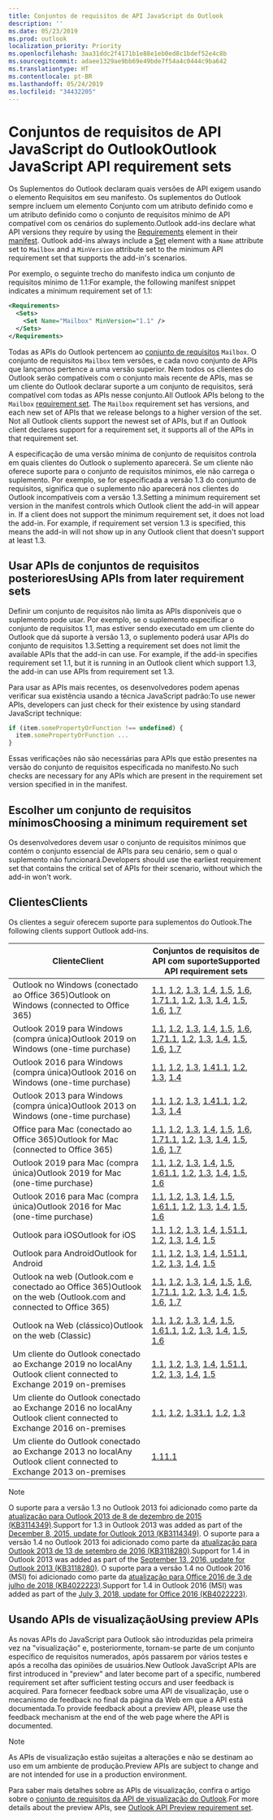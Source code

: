 ```yaml
---
title: Conjuntos de requisitos de API JavaScript do Outlook
description: ''
ms.date: 05/23/2019
ms.prod: outlook
localization_priority: Priority
ms.openlocfilehash: 3aa31ddc2f4171b1e88e1eb0ed8c1bdef52e4c8b
ms.sourcegitcommit: adaee1329ae9bb69e49bde7f54a4c0444c9ba642
ms.translationtype: HT
ms.contentlocale: pt-BR
ms.lasthandoff: 05/24/2019
ms.locfileid: "34432205"
---
```

# <a name="outlook-javascript-api-requirement-sets"></a><span data-ttu-id="a32f2-102">Conjuntos de requisitos de API JavaScript do Outlook</span><span class="sxs-lookup"><span data-stu-id="a32f2-102">Outlook JavaScript API requirement sets</span></span>

<span data-ttu-id="a32f2-p101">Os Suplementos do Outlook declaram quais versões de API exigem usando o elemento Requisitos em seu manifesto. Os suplementos do Outlook sempre incluem um elemento Conjunto com um atributo  definido como  e um atributo  definido como o conjunto de requisitos mínimo de API compatível com os cenários do suplemento.</span><span class="sxs-lookup"><span data-stu-id="a32f2-p101">Outlook add-ins declare what API versions they require by using the [Requirements](/office/dev/add-ins/reference/manifest/requirements) element in their [manifest](/office/dev/add-ins/develop/add-in-manifests). Outlook add-ins always include a [Set](/office/dev/add-ins/reference/manifest/set) element with a `Name` attribute set to `Mailbox` and a `MinVersion` attribute set to the minimum API requirement set that supports the add-in's scenarios.</span></span>

<span data-ttu-id="a32f2-105">Por exemplo, o seguinte trecho do manifesto indica um conjunto de requisitos mínimo de 1.1:</span><span class="sxs-lookup"><span data-stu-id="a32f2-105">For example, the following manifest snippet indicates a minimum requirement set of 1.1:</span></span>

```xml
<Requirements>
  <Sets>
    <Set Name="Mailbox" MinVersion="1.1" />
  </Sets>
</Requirements>
```

<span data-ttu-id="a32f2-p102">Todas as APIs do Outlook pertencem ao [conjunto de requisitos](/office/dev/add-ins/develop/specify-office-hosts-and-api-requirements) `Mailbox`. O conjunto de requisitos `Mailbox` tem versões, e cada novo conjunto de APIs que lançamos pertence a uma versão superior. Nem todos os clientes do Outlook serão compatíveis com o conjunto mais recente de APIs, mas se um cliente do Outlook declarar suporte a um conjunto de requisitos, será compatível com todas as APIs nesse conjunto.</span><span class="sxs-lookup"><span data-stu-id="a32f2-p102">All Outlook APIs belong to the `Mailbox` [requirement set](/office/dev/add-ins/develop/specify-office-hosts-and-api-requirements). The `Mailbox` requirement set has versions, and each new set of APIs that we release belongs to a higher version of the set. Not all Outlook clients support the newest set of APIs, but if an Outlook client declares support for a requirement set, it supports all of the APIs in that requirement set.</span></span>

<span data-ttu-id="a32f2-p103">A especificação de uma versão mínima de conjunto de requisitos controla em quais clientes do Outlook o suplemento aparecerá. Se um cliente não oferece suporte para o conjunto de requisitos mínimos, ele não carrega o suplemento. Por exemplo, se for especificada a versão 1.3 do conjunto de requisitos, significa que o suplemento não aparecerá nos clientes do Outlook incompatíveis com a versão 1.3.</span><span class="sxs-lookup"><span data-stu-id="a32f2-p103">Setting a minimum requirement set version in the manifest controls which Outlook client the add-in will appear in. If a client does not support the minimum requirement set, it does not load the add-in. For example, if requirement set version 1.3 is specified, this means the add-in will not show up in any Outlook client that doesn't support at least 1.3.</span></span>

## <a name="using-apis-from-later-requirement-sets"></a><span data-ttu-id="a32f2-112">Usar APIs de conjuntos de requisitos posteriores</span><span class="sxs-lookup"><span data-stu-id="a32f2-112">Using APIs from later requirement sets</span></span>

<span data-ttu-id="a32f2-p104">Definir um conjunto de requisitos não limita as APIs disponíveis que o suplemento pode usar. Por exemplo, se o suplemento especificar o conjunto de requisitos 1.1, mas estiver sendo executado em um cliente do Outlook que dá suporte à versão 1.3, o suplemento poderá usar APIs do conjunto de requisitos 1.3\.</span><span class="sxs-lookup"><span data-stu-id="a32f2-p104">Setting a requirement set does not limit the available APIs that the add-in can use. For example, if the add-in specifies requirement set 1.1, but it is running in an Outlook client which support 1.3, the add-in can use APIs from requirement set 1.3.</span></span>

<span data-ttu-id="a32f2-115">Para usar as APIs mais recentes, os desenvolvedores podem apenas verificar sua existência usando a técnica JavaScript padrão:</span><span class="sxs-lookup"><span data-stu-id="a32f2-115">To use newer APIs, developers can just check for their existence by using standard JavaScript technique:</span></span>

```js
if (item.somePropertyOrFunction !== undefined) {
  item.somePropertyOrFunction ...
}
```

<span data-ttu-id="a32f2-116">Essas verificações não são necessárias para APIs que estão presentes na versão do conjunto de requisitos especificada no manifesto.</span><span class="sxs-lookup"><span data-stu-id="a32f2-116">No such checks are necessary for any APIs which are present in the requirement set version specified in in the manifest.</span></span>

## <a name="choosing-a-minimum-requirement-set"></a><span data-ttu-id="a32f2-117">Escolher um conjunto de requisitos mínimos</span><span class="sxs-lookup"><span data-stu-id="a32f2-117">Choosing a minimum requirement set</span></span>

<span data-ttu-id="a32f2-118">Os desenvolvedores devem usar o conjunto de requisitos mínimos que contém o conjunto essencial de APIs para seu cenário, sem o qual o suplemento não funcionará.</span><span class="sxs-lookup"><span data-stu-id="a32f2-118">Developers should use the earliest requirement set that contains the critical set of APIs for their scenario, without which the add-in won't work.</span></span>

## <a name="clients"></a><span data-ttu-id="a32f2-119">Clientes</span><span class="sxs-lookup"><span data-stu-id="a32f2-119">Clients</span></span>

<span data-ttu-id="a32f2-120">Os clientes a seguir oferecem suporte para suplementos do Outlook.</span><span class="sxs-lookup"><span data-stu-id="a32f2-120">The following clients support Outlook add-ins.</span></span>

| <span data-ttu-id="a32f2-121">Cliente</span><span class="sxs-lookup"><span data-stu-id="a32f2-121">Client</span></span> | <span data-ttu-id="a32f2-122">Conjuntos de requisitos de API com suporte</span><span class="sxs-lookup"><span data-stu-id="a32f2-122">Supported API requirement sets</span></span> |
| --- | --- |
| <span data-ttu-id="a32f2-123">Outlook no Windows (conectado ao Office 365)</span><span class="sxs-lookup"><span data-stu-id="a32f2-123">Outlook on Windows (connected to Office 365)</span></span> | <span data-ttu-id="a32f2-124">[1.1](/office/dev/add-ins/reference/objectmodel/requirement-set-1.1/outlook-requirement-set-1.1), [1.2](/office/dev/add-ins/reference/objectmodel/requirement-set-1.2/outlook-requirement-set-1.2), [1.3](/office/dev/add-ins/reference/objectmodel/requirement-set-1.3/outlook-requirement-set-1.3), [1.4](/office/dev/add-ins/reference/objectmodel/requirement-set-1.4/outlook-requirement-set-1.4), [1.5](/office/dev/add-ins/reference/objectmodel/requirement-set-1.5/outlook-requirement-set-1.5), [1.6](/office/dev/add-ins/reference/objectmodel/requirement-set-1.6/outlook-requirement-set-1.6), [1.7](/office/dev/add-ins/reference/objectmodel/requirement-set-1.7/outlook-requirement-set-1.7)</span><span class="sxs-lookup"><span data-stu-id="a32f2-124">[1.1](/office/dev/add-ins/reference/objectmodel/requirement-set-1.1/outlook-requirement-set-1.1), [1.2](/office/dev/add-ins/reference/objectmodel/requirement-set-1.2/outlook-requirement-set-1.2), [1.3](/office/dev/add-ins/reference/objectmodel/requirement-set-1.3/outlook-requirement-set-1.3), [1.4](/office/dev/add-ins/reference/objectmodel/requirement-set-1.4/outlook-requirement-set-1.4), [1.5](/office/dev/add-ins/reference/objectmodel/requirement-set-1.5/outlook-requirement-set-1.5), [1.6](/office/dev/add-ins/reference/objectmodel/requirement-set-1.6/outlook-requirement-set-1.6), [1.7](/office/dev/add-ins/reference/objectmodel/requirement-set-1.7/outlook-requirement-set-1.7)</span></span> |
| <span data-ttu-id="a32f2-125">Outlook 2019 para Windows (compra única)</span><span class="sxs-lookup"><span data-stu-id="a32f2-125">Outlook 2019 on Windows (one-time purchase)</span></span> | <span data-ttu-id="a32f2-126">[1.1](/office/dev/add-ins/reference/objectmodel/requirement-set-1.1/outlook-requirement-set-1.1), [1.2](/office/dev/add-ins/reference/objectmodel/requirement-set-1.2/outlook-requirement-set-1.2), [1.3](/office/dev/add-ins/reference/objectmodel/requirement-set-1.3/outlook-requirement-set-1.3), [1.4](/office/dev/add-ins/reference/objectmodel/requirement-set-1.4/outlook-requirement-set-1.4), [1.5](/office/dev/add-ins/reference/objectmodel/requirement-set-1.5/outlook-requirement-set-1.5), [1.6](/office/dev/add-ins/reference/objectmodel/requirement-set-1.6/outlook-requirement-set-1.6), [1.7](/office/dev/add-ins/reference/objectmodel/requirement-set-1.7/outlook-requirement-set-1.7)</span><span class="sxs-lookup"><span data-stu-id="a32f2-126">[1.1](/office/dev/add-ins/reference/objectmodel/requirement-set-1.1/outlook-requirement-set-1.1), [1.2](/office/dev/add-ins/reference/objectmodel/requirement-set-1.2/outlook-requirement-set-1.2), [1.3](/office/dev/add-ins/reference/objectmodel/requirement-set-1.3/outlook-requirement-set-1.3), [1.4](/office/dev/add-ins/reference/objectmodel/requirement-set-1.4/outlook-requirement-set-1.4), [1.5](/office/dev/add-ins/reference/objectmodel/requirement-set-1.5/outlook-requirement-set-1.5), [1.6](/office/dev/add-ins/reference/objectmodel/requirement-set-1.6/outlook-requirement-set-1.6), [1.7](/office/dev/add-ins/reference/objectmodel/requirement-set-1.7/outlook-requirement-set-1.7)</span></span> |
| <span data-ttu-id="a32f2-127">Outlook 2016 para Windows (compra única)</span><span class="sxs-lookup"><span data-stu-id="a32f2-127">Outlook 2016 on Windows (one-time purchase)</span></span> | <span data-ttu-id="a32f2-128">[1.1](/office/dev/add-ins/reference/objectmodel/requirement-set-1.1/outlook-requirement-set-1.1), [1.2](/office/dev/add-ins/reference/objectmodel/requirement-set-1.2/outlook-requirement-set-1.2), [1.3](/office/dev/add-ins/reference/objectmodel/requirement-set-1.3/outlook-requirement-set-1.3), [1.4](/office/dev/add-ins/reference/objectmodel/requirement-set-1.4/outlook-requirement-set-1.4)</span><span class="sxs-lookup"><span data-stu-id="a32f2-128">[1.1](/office/dev/add-ins/reference/objectmodel/requirement-set-1.1/outlook-requirement-set-1.1), [1.2](/office/dev/add-ins/reference/objectmodel/requirement-set-1.2/outlook-requirement-set-1.2), [1.3](/office/dev/add-ins/reference/objectmodel/requirement-set-1.3/outlook-requirement-set-1.3), [1.4](/office/dev/add-ins/reference/objectmodel/requirement-set-1.4/outlook-requirement-set-1.4)</span></span> |
| <span data-ttu-id="a32f2-129">Outlook 2013 para Windows (compra única)</span><span class="sxs-lookup"><span data-stu-id="a32f2-129">Outlook 2013 on Windows (one-time purchase)</span></span> | <span data-ttu-id="a32f2-130">[1.1](/office/dev/add-ins/reference/objectmodel/requirement-set-1.1/outlook-requirement-set-1.1), [1.2](/office/dev/add-ins/reference/objectmodel/requirement-set-1.2/outlook-requirement-set-1.2), [1.3](/office/dev/add-ins/reference/objectmodel/requirement-set-1.3/outlook-requirement-set-1.3), [1.4](/office/dev/add-ins/reference/objectmodel/requirement-set-1.4/outlook-requirement-set-1.4)</span><span class="sxs-lookup"><span data-stu-id="a32f2-130">[1.1](/office/dev/add-ins/reference/objectmodel/requirement-set-1.1/outlook-requirement-set-1.1), [1.2](/office/dev/add-ins/reference/objectmodel/requirement-set-1.2/outlook-requirement-set-1.2), [1.3](/office/dev/add-ins/reference/objectmodel/requirement-set-1.3/outlook-requirement-set-1.3), [1.4](/office/dev/add-ins/reference/objectmodel/requirement-set-1.4/outlook-requirement-set-1.4)</span></span> |
| <span data-ttu-id="a32f2-131">Office para Mac (conectado ao Office 365)</span><span class="sxs-lookup"><span data-stu-id="a32f2-131">Outlook for Mac (connected to Office 365)</span></span> | <span data-ttu-id="a32f2-132">[1.1](/office/dev/add-ins/reference/objectmodel/requirement-set-1.1/outlook-requirement-set-1.1), [1.2](/office/dev/add-ins/reference/objectmodel/requirement-set-1.2/outlook-requirement-set-1.2), [1.3](/office/dev/add-ins/reference/objectmodel/requirement-set-1.3/outlook-requirement-set-1.3), [1.4](/office/dev/add-ins/reference/objectmodel/requirement-set-1.4/outlook-requirement-set-1.4), [1.5](/office/dev/add-ins/reference/objectmodel/requirement-set-1.5/outlook-requirement-set-1.5), [1.6](/office/dev/add-ins/reference/objectmodel/requirement-set-1.6/outlook-requirement-set-1.6), [1.7](/office/dev/add-ins/reference/objectmodel/requirement-set-1.7/outlook-requirement-set-1.7)</span><span class="sxs-lookup"><span data-stu-id="a32f2-132">[1.1](/office/dev/add-ins/reference/objectmodel/requirement-set-1.1/outlook-requirement-set-1.1), [1.2](/office/dev/add-ins/reference/objectmodel/requirement-set-1.2/outlook-requirement-set-1.2), [1.3](/office/dev/add-ins/reference/objectmodel/requirement-set-1.3/outlook-requirement-set-1.3), [1.4](/office/dev/add-ins/reference/objectmodel/requirement-set-1.4/outlook-requirement-set-1.4), [1.5](/office/dev/add-ins/reference/objectmodel/requirement-set-1.5/outlook-requirement-set-1.5), [1.6](/office/dev/add-ins/reference/objectmodel/requirement-set-1.6/outlook-requirement-set-1.6), [1.7](/office/dev/add-ins/reference/objectmodel/requirement-set-1.7/outlook-requirement-set-1.7)</span></span> |
| <span data-ttu-id="a32f2-133">Outlook 2019 para Mac (compra única)</span><span class="sxs-lookup"><span data-stu-id="a32f2-133">Outlook 2019 for Mac (one-time purchase)</span></span> | <span data-ttu-id="a32f2-134">[1.1](/office/dev/add-ins/reference/objectmodel/requirement-set-1.1/outlook-requirement-set-1.1), [1.2](/office/dev/add-ins/reference/objectmodel/requirement-set-1.2/outlook-requirement-set-1.2), [1.3](/office/dev/add-ins/reference/objectmodel/requirement-set-1.3/outlook-requirement-set-1.3), [1.4](/office/dev/add-ins/reference/objectmodel/requirement-set-1.4/outlook-requirement-set-1.4), [1.5](/office/dev/add-ins/reference/objectmodel/requirement-set-1.5/outlook-requirement-set-1.5), [1.6](/office/dev/add-ins/reference/objectmodel/requirement-set-1.6/outlook-requirement-set-1.6)</span><span class="sxs-lookup"><span data-stu-id="a32f2-134">[1.1](/office/dev/add-ins/reference/objectmodel/requirement-set-1.1/outlook-requirement-set-1.1), [1.2](/office/dev/add-ins/reference/objectmodel/requirement-set-1.2/outlook-requirement-set-1.2), [1.3](/office/dev/add-ins/reference/objectmodel/requirement-set-1.3/outlook-requirement-set-1.3), [1.4](/office/dev/add-ins/reference/objectmodel/requirement-set-1.4/outlook-requirement-set-1.4), [1.5](/office/dev/add-ins/reference/objectmodel/requirement-set-1.5/outlook-requirement-set-1.5), [1.6](/office/dev/add-ins/reference/objectmodel/requirement-set-1.6/outlook-requirement-set-1.6)</span></span> |
| <span data-ttu-id="a32f2-135">Outlook 2016 para Mac (compra única)</span><span class="sxs-lookup"><span data-stu-id="a32f2-135">Outlook 2016 for Mac (one-time purchase)</span></span> | <span data-ttu-id="a32f2-136">[1.1](/office/dev/add-ins/reference/objectmodel/requirement-set-1.1/outlook-requirement-set-1.1), [1.2](/office/dev/add-ins/reference/objectmodel/requirement-set-1.2/outlook-requirement-set-1.2), [1.3](/office/dev/add-ins/reference/objectmodel/requirement-set-1.3/outlook-requirement-set-1.3), [1.4](/office/dev/add-ins/reference/objectmodel/requirement-set-1.4/outlook-requirement-set-1.4), [1.5](/office/dev/add-ins/reference/objectmodel/requirement-set-1.5/outlook-requirement-set-1.5), [1.6](/office/dev/add-ins/reference/objectmodel/requirement-set-1.6/outlook-requirement-set-1.6)</span><span class="sxs-lookup"><span data-stu-id="a32f2-136">[1.1](/office/dev/add-ins/reference/objectmodel/requirement-set-1.1/outlook-requirement-set-1.1), [1.2](/office/dev/add-ins/reference/objectmodel/requirement-set-1.2/outlook-requirement-set-1.2), [1.3](/office/dev/add-ins/reference/objectmodel/requirement-set-1.3/outlook-requirement-set-1.3), [1.4](/office/dev/add-ins/reference/objectmodel/requirement-set-1.4/outlook-requirement-set-1.4), [1.5](/office/dev/add-ins/reference/objectmodel/requirement-set-1.5/outlook-requirement-set-1.5), [1.6](/office/dev/add-ins/reference/objectmodel/requirement-set-1.6/outlook-requirement-set-1.6)</span></span> |
| <span data-ttu-id="a32f2-137">Outlook para iOS</span><span class="sxs-lookup"><span data-stu-id="a32f2-137">Outlook for iOS</span></span> | <span data-ttu-id="a32f2-138">[1.1](/office/dev/add-ins/reference/objectmodel/requirement-set-1.1/outlook-requirement-set-1.1), [1.2](/office/dev/add-ins/reference/objectmodel/requirement-set-1.2/outlook-requirement-set-1.2), [1.3](/office/dev/add-ins/reference/objectmodel/requirement-set-1.3/outlook-requirement-set-1.3), [1.4](/office/dev/add-ins/reference/objectmodel/requirement-set-1.4/outlook-requirement-set-1.4), [1.5](/office/dev/add-ins/reference/objectmodel/requirement-set-1.5/outlook-requirement-set-1.5)</span><span class="sxs-lookup"><span data-stu-id="a32f2-138">[1.1](/office/dev/add-ins/reference/objectmodel/requirement-set-1.1/outlook-requirement-set-1.1), [1.2](/office/dev/add-ins/reference/objectmodel/requirement-set-1.2/outlook-requirement-set-1.2), [1.3](/office/dev/add-ins/reference/objectmodel/requirement-set-1.3/outlook-requirement-set-1.3), [1.4](/office/dev/add-ins/reference/objectmodel/requirement-set-1.4/outlook-requirement-set-1.4), [1.5](/office/dev/add-ins/reference/objectmodel/requirement-set-1.5/outlook-requirement-set-1.5)</span></span> |
| <span data-ttu-id="a32f2-139">Outlook para Android</span><span class="sxs-lookup"><span data-stu-id="a32f2-139">Outlook for Android</span></span> | <span data-ttu-id="a32f2-140">[1.1](/office/dev/add-ins/reference/objectmodel/requirement-set-1.1/outlook-requirement-set-1.1), [1.2](/office/dev/add-ins/reference/objectmodel/requirement-set-1.2/outlook-requirement-set-1.2), [1.3](/office/dev/add-ins/reference/objectmodel/requirement-set-1.3/outlook-requirement-set-1.3), [1.4](/office/dev/add-ins/reference/objectmodel/requirement-set-1.4/outlook-requirement-set-1.4), [1.5](/office/dev/add-ins/reference/objectmodel/requirement-set-1.5/outlook-requirement-set-1.5)</span><span class="sxs-lookup"><span data-stu-id="a32f2-140">[1.1](/office/dev/add-ins/reference/objectmodel/requirement-set-1.1/outlook-requirement-set-1.1), [1.2](/office/dev/add-ins/reference/objectmodel/requirement-set-1.2/outlook-requirement-set-1.2), [1.3](/office/dev/add-ins/reference/objectmodel/requirement-set-1.3/outlook-requirement-set-1.3), [1.4](/office/dev/add-ins/reference/objectmodel/requirement-set-1.4/outlook-requirement-set-1.4), [1.5](/office/dev/add-ins/reference/objectmodel/requirement-set-1.5/outlook-requirement-set-1.5)</span></span> |
| <span data-ttu-id="a32f2-141">Outlook na web (Outlook.com e conectado ao Office 365)</span><span class="sxs-lookup"><span data-stu-id="a32f2-141">Outlook on the web (Outlook.com and connected to Office 365)</span></span> | <span data-ttu-id="a32f2-142">[1.1](/office/dev/add-ins/reference/objectmodel/requirement-set-1.1/outlook-requirement-set-1.1), [1.2](/office/dev/add-ins/reference/objectmodel/requirement-set-1.2/outlook-requirement-set-1.2), [1.3](/office/dev/add-ins/reference/objectmodel/requirement-set-1.3/outlook-requirement-set-1.3), [1.4](/office/dev/add-ins/reference/objectmodel/requirement-set-1.4/outlook-requirement-set-1.4), [1.5](/office/dev/add-ins/reference/objectmodel/requirement-set-1.5/outlook-requirement-set-1.5), [1.6](/office/dev/add-ins/reference/objectmodel/requirement-set-1.6/outlook-requirement-set-1.6), [1.7](/office/dev/add-ins/reference/objectmodel/requirement-set-1.7/outlook-requirement-set-1.7)</span><span class="sxs-lookup"><span data-stu-id="a32f2-142">[1.1](/office/dev/add-ins/reference/objectmodel/requirement-set-1.1/outlook-requirement-set-1.1), [1.2](/office/dev/add-ins/reference/objectmodel/requirement-set-1.2/outlook-requirement-set-1.2), [1.3](/office/dev/add-ins/reference/objectmodel/requirement-set-1.3/outlook-requirement-set-1.3), [1.4](/office/dev/add-ins/reference/objectmodel/requirement-set-1.4/outlook-requirement-set-1.4), [1.5](/office/dev/add-ins/reference/objectmodel/requirement-set-1.5/outlook-requirement-set-1.5), [1.6](/office/dev/add-ins/reference/objectmodel/requirement-set-1.6/outlook-requirement-set-1.6), [1.7](/office/dev/add-ins/reference/objectmodel/requirement-set-1.7/outlook-requirement-set-1.7)</span></span> |
| <span data-ttu-id="a32f2-143">Outlook na Web (clássico)</span><span class="sxs-lookup"><span data-stu-id="a32f2-143">Outlook on the web (Classic)</span></span> | <span data-ttu-id="a32f2-144">[1.1](/office/dev/add-ins/reference/objectmodel/requirement-set-1.1/outlook-requirement-set-1.1), [1.2](/office/dev/add-ins/reference/objectmodel/requirement-set-1.2/outlook-requirement-set-1.2), [1.3](/office/dev/add-ins/reference/objectmodel/requirement-set-1.3/outlook-requirement-set-1.3), [1.4](/office/dev/add-ins/reference/objectmodel/requirement-set-1.4/outlook-requirement-set-1.4), [1.5](/office/dev/add-ins/reference/objectmodel/requirement-set-1.5/outlook-requirement-set-1.5), [1.6](/office/dev/add-ins/reference/objectmodel/requirement-set-1.6/outlook-requirement-set-1.6)</span><span class="sxs-lookup"><span data-stu-id="a32f2-144">[1.1](/office/dev/add-ins/reference/objectmodel/requirement-set-1.1/outlook-requirement-set-1.1), [1.2](/office/dev/add-ins/reference/objectmodel/requirement-set-1.2/outlook-requirement-set-1.2), [1.3](/office/dev/add-ins/reference/objectmodel/requirement-set-1.3/outlook-requirement-set-1.3), [1.4](/office/dev/add-ins/reference/objectmodel/requirement-set-1.4/outlook-requirement-set-1.4), [1.5](/office/dev/add-ins/reference/objectmodel/requirement-set-1.5/outlook-requirement-set-1.5), [1.6](/office/dev/add-ins/reference/objectmodel/requirement-set-1.6/outlook-requirement-set-1.6)</span></span> |
| <span data-ttu-id="a32f2-145">Um cliente do Outlook conectado ao Exchange 2019 no local</span><span class="sxs-lookup"><span data-stu-id="a32f2-145">Any Outlook client connected to Exchange 2019 on-premises</span></span> | <span data-ttu-id="a32f2-146">[1.1](/office/dev/add-ins/reference/objectmodel/requirement-set-1.1/outlook-requirement-set-1.1), [1.2](/office/dev/add-ins/reference/objectmodel/requirement-set-1.2/outlook-requirement-set-1.2), [1.3](/office/dev/add-ins/reference/objectmodel/requirement-set-1.3/outlook-requirement-set-1.3), [1.4](/office/dev/add-ins/reference/objectmodel/requirement-set-1.4/outlook-requirement-set-1.4), [1.5](/office/dev/add-ins/reference/objectmodel/requirement-set-1.5/outlook-requirement-set-1.5)</span><span class="sxs-lookup"><span data-stu-id="a32f2-146">[1.1](/office/dev/add-ins/reference/objectmodel/requirement-set-1.1/outlook-requirement-set-1.1), [1.2](/office/dev/add-ins/reference/objectmodel/requirement-set-1.2/outlook-requirement-set-1.2), [1.3](/office/dev/add-ins/reference/objectmodel/requirement-set-1.3/outlook-requirement-set-1.3), [1.4](/office/dev/add-ins/reference/objectmodel/requirement-set-1.4/outlook-requirement-set-1.4), [1.5](/office/dev/add-ins/reference/objectmodel/requirement-set-1.5/outlook-requirement-set-1.5)</span></span> |
| <span data-ttu-id="a32f2-147">Um cliente do Outlook conectado ao Exchange 2016 no local</span><span class="sxs-lookup"><span data-stu-id="a32f2-147">Any Outlook client connected to Exchange 2016 on-premises</span></span> | <span data-ttu-id="a32f2-148">[1.1](/office/dev/add-ins/reference/objectmodel/requirement-set-1.1/outlook-requirement-set-1.1), [1.2](/office/dev/add-ins/reference/objectmodel/requirement-set-1.2/outlook-requirement-set-1.2), [1.3](/office/dev/add-ins/reference/objectmodel/requirement-set-1.3/outlook-requirement-set-1.3)</span><span class="sxs-lookup"><span data-stu-id="a32f2-148">[1.1](/office/dev/add-ins/reference/objectmodel/requirement-set-1.1/outlook-requirement-set-1.1), [1.2](/office/dev/add-ins/reference/objectmodel/requirement-set-1.2/outlook-requirement-set-1.2), [1.3](/office/dev/add-ins/reference/objectmodel/requirement-set-1.3/outlook-requirement-set-1.3)</span></span> |
| <span data-ttu-id="a32f2-149">Um cliente do Outlook conectado ao Exchange 2013 no local</span><span class="sxs-lookup"><span data-stu-id="a32f2-149">Any Outlook client connected to Exchange 2013 on-premises</span></span> | [<span data-ttu-id="a32f2-150">1.1</span><span class="sxs-lookup"><span data-stu-id="a32f2-150">1.1</span></span>](/office/dev/add-ins/reference/objectmodel/requirement-set-1.1/outlook-requirement-set-1.1) |

> [!NOTE]
> <span data-ttu-id="a32f2-151">O suporte para a versão 1.3 no Outlook 2013 foi adicionado como parte da [atualização para Outlook 2013 de 8 de dezembro de 2015 (KB3114349)](https://support.microsoft.com/kb/3114349).</span><span class="sxs-lookup"><span data-stu-id="a32f2-151">Support for 1.3 in Outlook 2013 was added as part of the [December 8, 2015, update for Outlook 2013 (KB3114349)](https://support.microsoft.com/kb/3114349).</span></span> <span data-ttu-id="a32f2-152">O suporte para a versão 1.4 no Outlook 2013 foi adicionado como parte da [atualização para Outlook 2013 de 13 de setembro de 2016 (KB3118280)](https://support.microsoft.com/help/3118280).</span><span class="sxs-lookup"><span data-stu-id="a32f2-152">Support for 1.4 in Outlook 2013 was added as part of the [September 13, 2016, update for Outlook 2013 (KB3118280)](https://support.microsoft.com/help/3118280).</span></span> <span data-ttu-id="a32f2-153">O suporte para a versão 1.4 no Outlook 2016 (MSI) foi adicionado como parte da [atualização para Office 2016 de 3 de julho de 2018 (KB4022223)](https://support.microsoft.com/help/4022223).</span><span class="sxs-lookup"><span data-stu-id="a32f2-153">Support for 1.4 in Outlook 2016 (MSI) was added as part of the [July 3, 2018, update for Office 2016 (KB4022223)](https://support.microsoft.com/help/4022223).</span></span>

## <a name="using-preview-apis"></a><span data-ttu-id="a32f2-154">Usando APIs de visualização</span><span class="sxs-lookup"><span data-stu-id="a32f2-154">Using preview APIs</span></span>

<span data-ttu-id="a32f2-155">As novas APIs do JavaScript para Outlook são introduzidas pela primeira vez na "visualização" e, posteriormente, tornam-se parte de um conjunto específico de requisitos numerados, após passarem por vários testes e após a recolha das opiniões de usuários.</span><span class="sxs-lookup"><span data-stu-id="a32f2-155">New Outlook JavaScript APIs are first introduced in "preview" and later become part of a specific, numbered requirement set after sufficient testing occurs and user feedback is acquired.</span></span> <span data-ttu-id="a32f2-156">Para fornecer feedback sobre uma API de visualização, use o mecanismo de feedback no final da página da Web em que a API está documentada.</span><span class="sxs-lookup"><span data-stu-id="a32f2-156">To provide feedback about a preview API, please use the feedback mechanism at the end of the web page where the API is documented.</span></span>

> [!NOTE]
> <span data-ttu-id="a32f2-157">As APIs de visualização estão sujeitas a alterações e não se destinam ao uso em um ambiente de produção.</span><span class="sxs-lookup"><span data-stu-id="a32f2-157">Preview APIs are subject to change and are not intended for use in a production environment.</span></span>

<span data-ttu-id="a32f2-158">Para saber mais detalhes sobre as APIs de visualização, confira o artigo sobre o [conjunto de requisitos da API de visualização do Outlook](../objectmodel/preview-requirement-set/outlook-requirement-set-preview.md).</span><span class="sxs-lookup"><span data-stu-id="a32f2-158">For more details about the preview APIs, see [Outlook API Preview requirement set](../objectmodel/preview-requirement-set/outlook-requirement-set-preview.md).</span></span>
